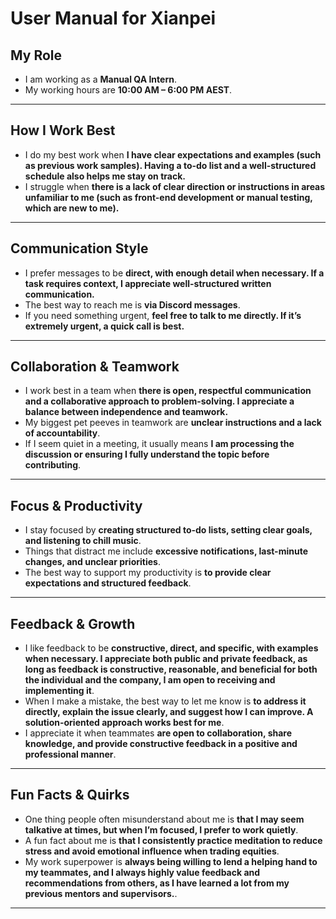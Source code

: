 # User Manual for Xianpei

## My Role  
- I am working as a **Manual QA Intern**.  
- My working hours are **10:00 AM – 6:00 PM AEST**.  

---

## How I Work Best  
- I do my best work when **I have clear expectations and examples (such as previous work samples). Having a to-do list and a well-structured schedule also helps me stay on track.**  
- I struggle when **there is a lack of clear direction or instructions in areas unfamiliar to me (such as front-end development or manual testing, which are new to me).**  

---

## Communication Style  
- I prefer messages to be **direct, with enough detail when necessary. If a task requires context, I appreciate well-structured written communication.**  
- The best way to reach me is **via Discord messages**.  
- If you need something urgent, **feel free to talk to me directly. If it’s extremely urgent, a quick call is best.**  

---

## Collaboration & Teamwork  
- I work best in a team when **there is open, respectful communication and a collaborative approach to problem-solving. I appreciate a balance between independence and teamwork.**  
- My biggest pet peeves in teamwork are **unclear instructions and a lack of accountability**.  
- If I seem quiet in a meeting, it usually means **I am processing the discussion or ensuring I fully understand the topic before contributing**.  

---

## Focus & Productivity  
- I stay focused by **creating structured to-do lists, setting clear goals, and listening to chill music**.  
- Things that distract me include **excessive notifications, last-minute changes, and unclear priorities**.  
- The best way to support my productivity is **to provide clear expectations and structured feedback**.  

---

## Feedback & Growth  
- I like feedback to be **constructive, direct, and specific, with examples when necessary. I appreciate both public and private feedback, as long as feedback is constructive, reasonable, and beneficial for both the individual and the company, I am open to receiving and implementing it**.  
- When I make a mistake, the best way to let me know is **to address it directly, explain the issue clearly, and suggest how I can improve. A solution-oriented approach works best for me**.  
- I appreciate it when teammates **are open to collaboration, share knowledge, and provide constructive feedback in a positive and professional manner**.  

---

## Fun Facts & Quirks  
- One thing people often misunderstand about me is **that I may seem talkative at times, but when I’m focused, I prefer to work quietly**.  
- A fun fact about me is **that I consistently practice meditation to reduce stress and avoid emotional influence when trading equities**.  
- My work superpower is **always being willing to lend a helping hand to my teammates, and I always highly value feedback and recommendations from others, as I have learned a lot from my previous mentors and supervisors.**.  

---

